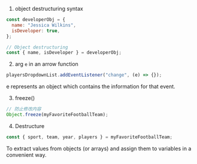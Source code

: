 1. object destructuring syntax

```javascript
const developerObj = {
  name: "Jessica Wilkins",
  isDeveloper: true,
};

// Object destructuring
const { name, isDeveloper } = developerObj;
```

2. arg `e` in an arrow function

```javascript
playersDropdownList.addEventListener("change", (e) => {});
```

e represents an object which contains the information for that event.

3. freeze()

```javascript
// 防止修改内容
Object.freeze(myFavoriteFootballTeam);
```

4. Destructure

```javascript
const { sport, team, year, players } = myFavoriteFootballTeam;
```

To extract values from objects (or arrays) and assign them to variables in a convenient way.
